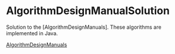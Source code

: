 # AlgorithmDesignManualSolution
Solution to the [AlgorithmDesignManuals]. These algorithms are implemented in Java.

[AlgorithmDesignManuals](https://www.amazon.in/Algorithm-Design-Manual-Steven-Skiena/dp/8184898657?tag=googinhydr18418-21)
